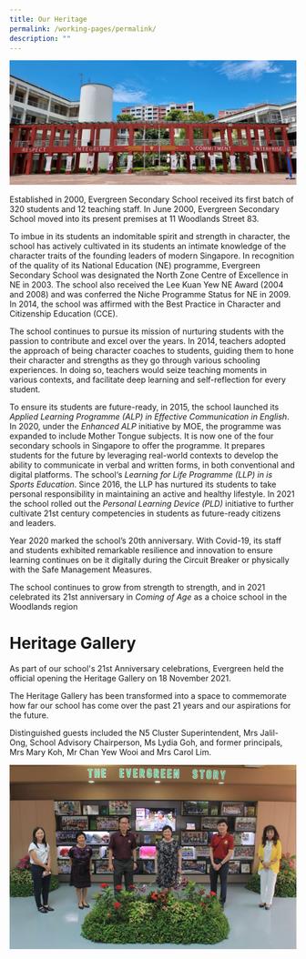 ```yaml
---
title: Our Heritage
permalink: /working-pages/permalink/
description: ""
---
```

![](/images/our%20heritage%20-%20school.jpg)

Established in 2000, Evergreen Secondary School received its first batch of 320 students and 12 teaching staff. In June 2000, Evergreen Secondary School moved into its present premises at 11 Woodlands Street 83. 

To imbue in its students an indomitable spirit and strength in character, the school has actively cultivated in its students an intimate knowledge of the character traits of the founding leaders of modern Singapore. In recognition of the quality of its National Education (NE) programme, Evergreen Secondary School was designated the North Zone Centre of Excellence in NE in 2003. The school also received the Lee Kuan Yew NE Award (2004 and 2008) and was conferred the Niche Programme Status for NE in 2009. In 2014, the school was affirmed with the Best Practice in Character and Citizenship Education (CCE).  

The school continues to pursue its mission of nurturing students with the passion to contribute and excel over the years. In 2014, teachers adopted the approach of being character coaches to students, guiding them to hone their character and strengths as they go through various schooling experiences. In doing so, teachers would seize teaching moments in various contexts, and facilitate deep learning and self-reflection for every student.

To ensure its students are future-ready, in 2015, the school launched its _Applied Learning Programme (ALP) in Effective Communication in English_. In 2020, under the _Enhanced ALP_ initiative by MOE, the programme was expanded to include Mother Tongue subjects. It is now one of the four secondary schools in Singapore to offer the programme. It prepares students for the future by leveraging real-world contexts to develop the ability to communicate in verbal and written forms, in both conventional and digital platforms. The school‘s _Learning for Life Programme (LLP) in is Sports Education_. Since 2016, the LLP has nurtured its students to take personal responsibility in maintaining an active and healthy lifestyle. In 2021 the school rolled out the _Personal Learning Device (PLD)_ initiative to further cultivate 21st century competencies in students as future-ready citizens and leaders.

Year 2020 marked the school’s 20th anniversary. With Covid-19, its staff and students exhibited remarkable resilience and innovation to ensure learning continues on be it digitally during the Circuit Breaker or physically with the Safe Management Measures.

The school continues to grow from strength to strength, and in 2021 celebrated its 21st anniversary in _Coming of Age_ as a choice school in the Woodlands region

# **Heritage Gallery**


As part of our school's 21st Anniversary celebrations, Evergreen held the official opening the Heritage Gallery on 18 November 2021.

The Heritage Gallery has been transformed into a space to commemorate how far our school has come over the past 21 years and our aspirations for the future.

Distinguished guests included the N5 Cluster Superintendent, Mrs Jalil-Ong, School Advisory Chairperson, Ms Lydia Goh, and former principals, Mrs Mary Koh, Mr Chan Yew Wooi and Mrs Carol Lim.

![](/images/heritage%20gallery.png)